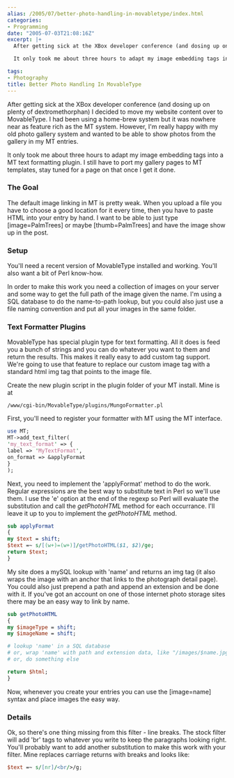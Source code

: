 ```yaml
---
alias: /2005/07/better-photo-handling-in-movabletype/index.html
categories:
- Programming
date: "2005-07-03T21:08:16Z"
excerpt: |+
  After getting sick at the XBox developer conference (and dosing up on plenty of dextromethorphan) I decided to move my website content over to MovableType.  I had been using a home-brew system but it was nowhere near as feature rich as the MT system.  However, I'm really happy with my old photo gallery system and wanted to be able to show photos from the gallery in my MT entries.

  It only took me about three hours to adapt my image embedding tags into a MT text formatting plugin.  I still have to port my gallery pages to MT templates, stay tuned for a page on that once I get it done.

tags:
- Photography
title: Better Photo Handling In MovableType
---
```

After getting sick at the XBox developer conference (and dosing up on plenty of dextromethorphan) I decided to move my website content over to MovableType.  I had been using a home-brew system but it was nowhere near as feature rich as the MT system.  However, I'm really happy with my old photo gallery system and wanted to be able to show photos from the gallery in my MT entries.

It only took me about three hours to adapt my image embedding tags into a MT text formatting plugin.  I still have to port my gallery pages to MT templates, stay tuned for a page on that once I get it done.

### The Goal

The default image linking in MT is pretty weak.  When you upload a file you have to choose a good location for it every time, then you have to paste HTML into your entry by hand.  I want to be able to just type [image=PalmTrees] or maybe [thumb=PalmTrees] and have the image show up in the post.

### Setup

You'll need a recent version of MovableType installed and working.  You'll also want a bit of Perl know-how.

In order to make this work you need a collection of images on your server and some way to get the full path of the image given the name.  I'm using a SQL database to do the name-to-path lookup, but you could also just use a file naming convention and put all your images in the same folder.

### Text Formatter Plugins

MovableType has special plugin type for text formatting.  All it does is feed you a bunch of strings and you can do whatever you want to them and return the results.  This makes it really easy to add custom tag support.  We're going to use that feature to replace our custom image tag with a standard html img tag that points to the image file.

Create the new plugin script in the plugin folder of your MT install.  Mine is at

`/www/cgi-bin/MovableType/plugins/MungoFormatter.pl`

First, you'll need to register your formatter with MT using the MT interface.

```perl
use MT;
MT->add_text_filter(
'my_text_format' => {
label => 'MyTextFormat',
on_format => &applyFormat
}
);
```

Next, you need to implement the 'applyFormat' method to do the work.  Regular expressions are the best way to substitute text in Perl so we'll use them.  I use the 'e' option at the end of the regexp so Perl will evaluate the substitution and call the <i>getPhotoHTML</i> method for each occurrance.  I'll leave it up to you to implement the <i>getPhotoHTML</i> method.

```perl
sub applyFormat
{
my $text = shift;
$text =~ s/[(w+)=(w+)]/getPhotoHTML($1, $2)/ge;
return $text;
}
```

My site does a mySQL lookup with 'name' and returns an img tag (it also wraps the image with an anchor that links to the photograph detail page).  You could also just prepend a path and append an extension and be done with it.  If you've got an account on one of those internet photo storage sites there may be an easy way to link by name.

```perl
sub getPhotoHTML
{
my $imageType = shift;
my $imageName = shift;

# lookup 'name' in a SQL database
# or, wrap 'name' with path and extension data, like "/images/$name.jpg" or something
# or, do something else

return $html;
}
```

Now, whenever you create your entries you can use the [image=name] syntax and place images the easy way.

### Details

Ok, so there's one thing missing from this filter - line breaks.  The stock filter will add 'br' tags to whatever you write to keep the paragraphs looking right.  You'll probably want to add another substitution to make this work with your filter.  Mine replaces carriage returns with breaks and looks like:

```perl
$text =~ s/[nr]/<br/>/g;
```

